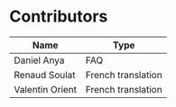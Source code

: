 # Contributors

Name | Type |
--- | --- |
Daniel Anya | FAQ |
Renaud Soulat | French translation |
Valentin Orient | French translation |
